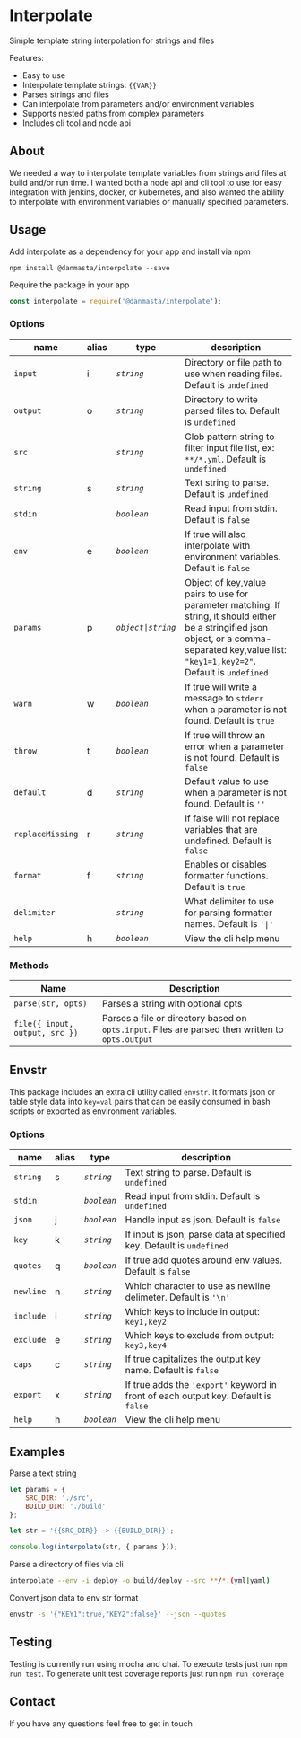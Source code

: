 # Interpolate
Simple template string interpolation for strings and files

Features:
* Easy to use
* Interpolate template strings: `{{VAR}}`
* Parses strings and files
* Can interpolate from parameters and/or environment variables
* Supports nested paths from complex parameters
* Includes cli tool and node api

## About
We needed a way to interpolate template variables from strings and files at build and/or run time. I wanted both a node api and cli tool to use for easy integration with jenkins, docker, or kubernetes, and also wanted the ability to interpolate with environment variables or manually specified parameters.

## Usage
Add interpolate as a dependency for your app and install via npm
```
npm install @danmasta/interpolate --save
```
Require the package in your app
```javascript
const interpolate = require('@danmasta/interpolate');
```

### Options
name | alias | type | description
-----|-------|------|------------
`input` | i | *`string`* | Directory or file path to use when reading files. Default is `undefined`
`output` | o | *`string`* | Directory to write parsed files to. Default is `undefined`
`src` |  | *`string`* | Glob pattern string to filter input file list, ex: `**/*.yml`. Default is `undefined`
`string` | s | *`string`* | Text string to parse. Default is `undefined`
`stdin` |  | *`boolean`* | Read input from stdin. Default is `false`
`env` | e | *`boolean`* | If true will also interpolate with environment variables. Default is `false`
`params` | p | *`object\|string`* | Object of key,value pairs to use for parameter matching. If string, it should either be a stringified json object, or a comma-separated key,value list: `"key1=1,key2=2"`. Default is `undefined`
`warn` | w | *`boolean`* | If true will write a message to `stderr` when a parameter is not found. Default is `true`
`throw` | t | *`boolean`* | If true will throw an error when a parameter is not found. Default is `false`
`default` | d | *`string`* | Default value to use when a parameter is not found. Default is `''`
`replaceMissing` | r | *`string`* | If false will not replace variables that are undefined. Default is `false`
`format` | f | *`string`* | Enables or disables formatter functions. Default is `true`
`delimiter` |  | *`string`* | What delimiter to use for parsing formatter names. Default is `'\|'`
`help` | h | *`boolean`* | View the cli help menu

### Methods
Name | Description
-----|------------
`parse(str, opts)` | Parses a string with optional opts
`file({ input, output, src })` | Parses a file or directory based on `opts.input`. Files are parsed then written to `opts.output`

## Envstr
This package includes an extra cli utility called `envstr`. It formats json or table style data into `key=val` pairs that can be easily consumed in bash scripts or exported as environment variables.

### Options
name | alias | type | description
-----|-------|------|------------
`string` | s | *`string`* | Text string to parse. Default is `undefined`
`stdin` |  | *`boolean`* | Read input from stdin. Default is `undefined`
`json` | j | *`boolean`* | Handle input as json. Default is `false`
`key` | k | *`string`* | If input is json, parse data at specified key. Default is `undefined`
`quotes` | q | *`boolean`* | If true add quotes around env values. Default is `false`
`newline` | n | *`string`* | Which character to use as newline delimeter. Default is `'\n'`
`include` | i | *`string`* | Which keys to include in output: `key1,key2`
`exclude` | e | *`string`* | Which keys to exclude from output: `key3,key4`
`caps` | c | *`string`* | If true capitalizes the output key name. Default is `false`
`export` | x | *`string`* | If true adds the `'export'` keyword in front of each output key. Default is `false`
`help` | h | *`boolean`* | View the cli help menu

## Examples
Parse a text string
```javascript
let params = {
    SRC_DIR: './src',
    BUILD_DIR: './build'
};

let str = '{{SRC_DIR}} -> {{BUILD_DIR}}';

console.log(interpolate(str, { params }));
```
Parse a directory of files via cli
```bash
interpolate --env -i deploy -o build/deploy --src **/*.(yml|yaml)
```
Convert json data to env str format
```bash
envstr -s '{"KEY1":true,"KEY2":false}' --json --quotes
```

## Testing
Testing is currently run using mocha and chai. To execute tests just run `npm run test`. To generate unit test coverage reports just run `npm run coverage`

## Contact
If you have any questions feel free to get in touch
